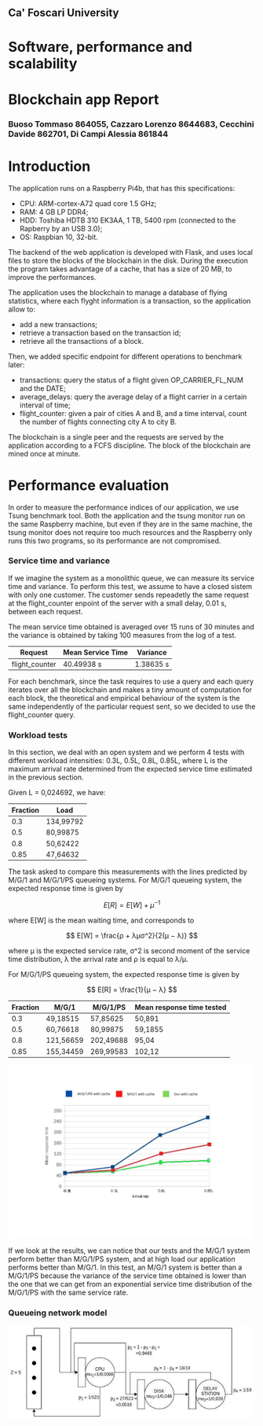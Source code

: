 ## Ca' Foscari University
# Software, performance and scalability
# Blockchain app Report

### Buoso Tommaso 864055, Cazzaro Lorenzo 8644683, Cecchini Davide 862701, Di Campi Alessia 861844


# Introduction

The application runs on a Raspberry Pi4b, that has this specifications:
- CPU: ARM-cortex-A72 quad core 1.5 GHz;
- RAM: 4 GB LP DDR4;
- HDD: Toshiba HDTB 310 EK3AA, 1 TB, 5400 rpm (connected to the Rapberry by an USB 3.0);
- OS: Raspbian 10, 32-bit.

The backend of the web application is developed with Flask, and uses local files to store the blocks of the blockchain in the disk. During the execution the program takes advantage of a cache, that has a size of 20 MB, to improve the performances.


The application uses the blockchain to manage a database of flying statistics, where each flyght information is a transaction, so the application allow to:
- add a new transactions;
- retrieve a transaction based on the transaction id;
- retrieve all the transactions of a block.

<TODO aggiungere immagini frontend>

Then, we added specific endpoint for different operations to benchmark later:
- transactions: query the status of a flight given OP_CARRIER_FL_NUM and the DATE;
- average_delays: query the average delay of a flight carrier in a certain interval of time;
- flight_counter: given a pair of cities A and B, and a time interval, count the number of flights connecting city A to city B.

The blockchain is a single peer and the requests are served by the application according to a FCFS discipline. The block of the blockchain are mined once at minute.

# Performance evaluation

In order to measure the performance indices of our application, we use Tsung benchmark tool. Both the application and the tsung monitor run on the same Raspberry machine, but even if they are in the same machine, the tsung monitor does not require too much resources and the Raspberry only runs this two programs, so its performance are not compromised.

### Service time and variance

If we imagine the system as a monolithic queue, we can measure its service time and variance. To perform this test, we assume to have a closed sistem with only one customer. The customer sends repeadetly the same request at the flight_counter enpoint of the server with a small delay, 0.01 s, between each request.

The mean service time obtained is averaged over 15 runs of 30 minutes and the variance is obtained by taking 100 measures from the log of a test.

| Request | Mean Service Time | Variance |
|---|---|---|
| flight_counter | 40.49938 s | 1.38635 s |

<TODO add other queries>

For each benchmark, since the task requires to use a query and each query iterates over all the blockchain and makes a tiny amount of computation for each block, the theoretical and empirical behaviour of the system is the same independently of the particular request sent, so we decided to use the flight_counter query.

### Workload tests

In this section, we deal with an open system and we perform 4 tests with different workload intensities: 0.3L, 0.5L, 0.8L, 0.85L, where L is the maximum arrival rate determined from the expected service time estimated in the previous section.

Given L = 0,024692, we have:

|Fraction|Load|
|---|---|
|0.3|134,99792|
|0.5|80,99875|
|0.8|50,62422|
|0.85|47,64632|

The task asked to compare this measurements with the lines predicted by M/G/1 and M/G/1/PS queueing systems.
For M/G/1 queueing system, the expected response time is given by

$$ E[R] = E[W] + μ^{-1} $$

where E[W] is the mean waiting time, and corresponds to

$$ E[W] =  \frac{ρ + λμσ^2}{2(μ − λ)} $$

where μ is the expected service rate, σ^2 is second moment of the service time distribution, λ the arrival rate and ρ is equal to λ/μ.

For M/G/1/PS queueing system, the expected response time is given by

$$ E[R] = \frac{1}{μ − λ} $$

| Fraction | M/G/1 | M/G/1/PS | Mean response time tested|
|---|---|---|---|
| 0.3 | 49,18515 | 57,85625 | 50,891 |
| 0.5 | 60,76618 | 80,99875 | 59,1855 |
| 0.8 | 121,56659 | 202,49688 | 95,04 |
| 0.85 | 155,34459 | 269,99583 | 102,12 |

<img src="workload_graph.jpg" width="500"/>

If we look at the results, we can notice that our tests and the M/G/1 system perform better than M/G/1/PS system, and at high load our application performs better than M/G/1.
In this test, an M/G/1 system is better than a M/G/1/PS because the variance of the service time obtained is lower than the one that we can get from an exponential service time distribution of the M/G/1/PS with the same service rate.

<TODO add graphs and n of jobs>

### Queueing network model

<img src="qn_model.png" width="500"/>